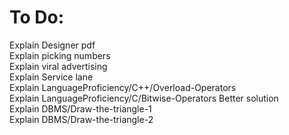 # To Do:
Explain Designer pdf<br>
Explain picking numbers<br>
Explain viral advertising<br>
Explain Service lane<br>
Explain LanguageProficiency/C++/Overload-Operators<br>
Explain LanguageProficiency/C/Bitwise-Operators  Better solution <br>
Explain DBMS/Draw-the-triangle-1<br>
Explain DBMS/Draw-the-triangle-2<br>


